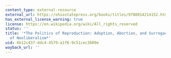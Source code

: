 ```yaml
---
content_type: external-resource
external_url: https://ohiostatepress.org/books/titles/9780814214152.html
has_external_license_warning: true
license: https://en.wikipedia.org/wiki/All_rights_reserved
status: ''
title: '*The Politics of Reproduction: Adoption, Abortion, and Surrogacy in the Age
  of Neoliberalism*'
uid: 6b12c437-ddc4-4579-a1f6-9c51cec3b09e
wayback_url: ''
---
```

